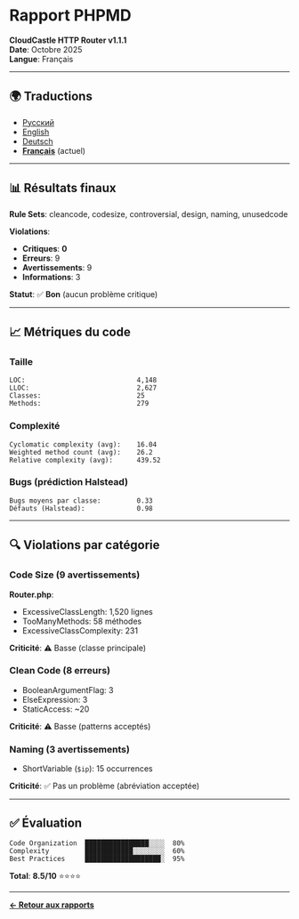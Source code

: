 # Rapport PHPMD

**CloudCastle HTTP Router v1.1.1**  
**Date**: Octobre 2025  
**Langue**: Français

---

## 🌍 Traductions

- [Русский](../../ru/reports/phpmd.md)
- [English](../../en/reports/phpmd.md)
- [Deutsch](../../de/reports/phpmd.md)
- **[Français](phpmd.md)** (actuel)

---

## 📊 Résultats finaux

**Rule Sets**: cleancode, codesize, controversial, design, naming, unusedcode

**Violations**:
- **Critiques**: **0**
- **Erreurs**: 9
- **Avertissements**: 9
- **Informations**: 3

**Statut**: ✅ **Bon** (aucun problème critique)

---

## 📈 Métriques du code

### Taille

```
LOC:                            4,148
LLOC:                           2,627
Classes:                        25
Methods:                        279
```

### Complexité

```
Cyclomatic complexity (avg):    16.04
Weighted method count (avg):    26.2
Relative complexity (avg):      439.52
```

### Bugs (prédiction Halstead)

```
Bugs moyens par classe:         0.33
Défauts (Halstead):             0.98
```

---

## 🔍 Violations par catégorie

### Code Size (9 avertissements)

**Router.php**:
- ExcessiveClassLength: 1,520 lignes
- TooManyMethods: 58 méthodes
- ExcessiveClassComplexity: 231

**Criticité**: ⚠️ Basse (classe principale)

### Clean Code (8 erreurs)

- BooleanArgumentFlag: 3
- ElseExpression: 3
- StaticAccess: ~20

**Criticité**: ⚠️ Basse (patterns acceptés)

### Naming (3 avertissements)

- ShortVariable (`$ip`): 15 occurrences

**Criticité**: ✅ Pas un problème (abréviation acceptée)

---

## ✅ Évaluation

```
Code Organization  ████████████████░░░░  80%
Complexity         ████████████░░░░░░░░  60%
Best Practices     ███████████████████░  95%
```

**Total**: **8.5/10** ⭐⭐⭐⭐

---

**[← Retour aux rapports](static-analysis.md)**

